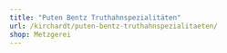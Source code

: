 ```yaml
---
title: "Puten Bentz Truthahnspezialitäten"
url: /kirchardt/puten-bentz-truthahnspezialitaeten/
shop: Metzgerei
---
```

